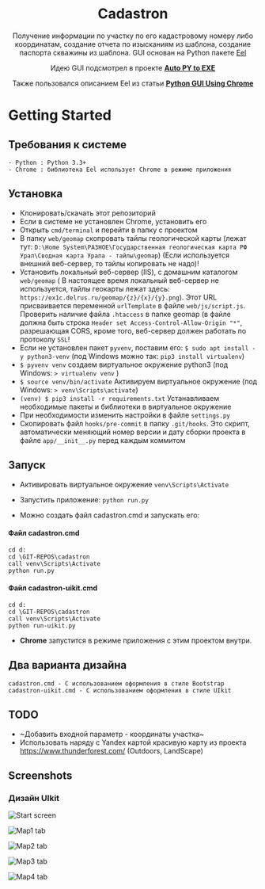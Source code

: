 <h1 align="center">Cadastron</h1>
<p align="center">Получение информации по участку по его кадастровому номеру либо координатам, создание отчета по изысканиям из шаблона, создание паспорта скважины из шаблона. GUI основан на Python пакете <a href="https://github.com/ChrisKnott/Eel">Eel</a></p>
<p align="center">Идею GUI подсмотрел в проекте <a href="https://github.com/brentvollebregt/auto-py-to-exe/"><strong> Auto PY to EXE </strong></a></p>
<p align="center">Также пользовался описанием Eel из статьи <a href="http://nitratine.net/python-gui-using-chrome/"><strong> Python GUI Using Chrome </strong></a></p>

<!-- <div align="center">
    <img src="https://i.imgur.com/EuUlayC.png" alt="Empty interface">
</div> -->

# Getting Started

## Требования к системе

    - Python : Python 3.3+
    - Chrome : библиотека Eel использует Chrome в режиме приложения

## Установка

- Клонировать/скачать этот репозиторий
- Если в системе не установлен Chrome, установить его
- Открыть ```cmd/terminal``` и перейти в папку с проектом
- В папку ```web/geomap``` скопровать тайлы геологической карты (лежат тут: ```D:\Home System\РАЗНОЕ\Государственная геологическая карта РФ Урал\Сводная карта Урала - тайлы\geomap```) (Если используется внешний веб-сервер, то тайлы копировать не надо)!
- Установить локальный веб-сервер (IIS), с домашним каталогом ```web/geomap``` 
( В настоящее время локальный веб-сервер не используется, тайлы геокарты лежат здесь: `https://ex1c.delrus.ru/geomap/{z}/{x}/{y}.png`). Этот URL присваивается переменной `urlTemplate` в файле `web/js/script.js`. 
Проверить наличие файла `.htaccess` в папке geomap (в файле должна быть строка `Header set Access-Control-Allow-Origin "*"`, разрешающая CORS, кроме того,  веб-сервер должен работать по протоколу `SSL`!
- Если не установлен пакет `pyvenv`, поставим его: `$ sudo apt install -y python3-venv` (под Windows можно так: `pip3 install virtualenv`)
- `$ pyvenv venv` создаем виртуальное окружение python3 (под Windows: `> virtualenv venv` )
- `$ source venv/bin/activate` Активируем виртуальное окружение (под Windows: `> venv\Scripts\activate`)
- `(venv) $ pip3 install -r requirements.txt` Устанавливаем необходимые пакеты и библиотеки в виртуальное окружение
- При необходимости изменить настройки в файле ```settings.py```
- Скопировать файл ```hooks/pre-commit``` в папку ```.git/hooks```. Это скрипт, автоматически меняющий номер версии и дату сборки проекта в файле ```app/__init__.py``` перед каждым коммитом

## Запуск

- Активировать виртуальное окружение ```venv\Scripts\Activate```

- Запустить приложение: ```python run.py```

- Можно создать файл cadastron.cmd и запускать его:

#### Файл cadastron.cmd
    cd d:
    cd \GIT-REPOS\cadastron
    call venv\Scripts\Activate
    python run.py

#### Файл cadastron-uikit.cmd
    cd d:
    cd \GIT-REPOS\cadastron
    call venv\Scripts\Activate
    python run-uikit.py

- **Chrome** запустится в режиме приложения с этим проектом внутри.

## Два варианта дизайна
    cadastron.cmd - С использованием оформления в стиле Bootstrap
    cadastron-uikit.cmd - С использованием оформления в стиле UIkit
    

## TODO

- ~Добавить входной параметр - координаты участка~
- Использовать наряду с Yandex картой красивую карту из проекта https://www.thunderforest.com/ (Outdoors, LandScape)


## Screenshots


### Дизайн UIkit

![Start screen](screenshots/screenshot1.png "Start screen")

![Map1 tab](screenshots/screenshot2.png "Yandex Map tab")

![Map2 tab](screenshots/screenshot3.png "Yandex image tab")

![Map3 tab](screenshots/screenshot4.png "OpenstreetMap tab")

![Map4 tab](screenshots/screenshot5.png "Geology tab")


